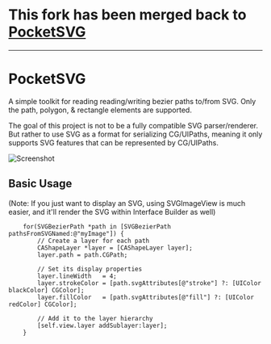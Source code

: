 # This fork has been merged back to [PocketSVG](https://github.com/pocketsvg/PocketSVG)

---

# PocketSVG
A simple toolkit for reading reading/writing bezier paths to/from SVG. Only the path, polygon, & rectangle elements are supported.

The goal of this project is not to be a fully compatible SVG parser/renderer. But rather to use SVG as a format for serializing CG/UIPaths, meaning it only supports SVG features that can be represented by CG/UIPaths.

![Screenshot](http://d.asgeirsson.is/1ktx0.png)

## Basic Usage

(Note: If you just want to display an SVG, using SVGImageView is much easier, and it'll render the SVG within Interface Builder as well)

```obj-c
    for(SVGBezierPath *path in [SVGBezierPath pathsFromSVGNamed:@"myImage"]) {
        // Create a layer for each path
        CAShapeLayer *layer = [CAShapeLayer layer];
        layer.path = path.CGPath;
        
        // Set its display properties
        layer.lineWidth   = 4;
        layer.strokeColor = [path.svgAttributes[@"stroke"] ?: [UIColor blackColor] CGColor];
        layer.fillColor   = [path.svgAttributes[@"fill"] ?: [UIColor redColor] CGColor];
    
        // Add it to the layer hierarchy
        [self.view.layer addSublayer:layer];
    }
```


